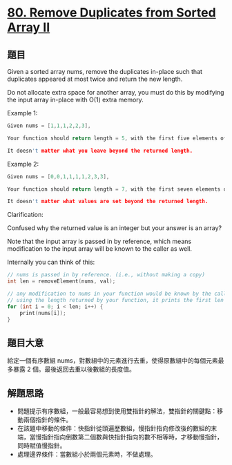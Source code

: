 # [80. Remove Duplicates from Sorted Array II](https://leetcode.com/problems/remove-duplicates-from-sorted-array-ii/)

## 題目

Given a sorted array nums, remove the duplicates in-place such that duplicates appeared at most twice and return the new length.

Do not allocate extra space for another array, you must do this by modifying the input array in-place with O(1) extra memory.

Example 1:

```c
Given nums = [1,1,1,2,2,3],

Your function should return length = 5, with the first five elements of nums being 1, 1, 2, 2 and 3 respectively.

It doesn't matter what you leave beyond the returned length.
```

Example 2:

```c
Given nums = [0,0,1,1,1,1,2,3,3],

Your function should return length = 7, with the first seven elements of nums being modified to 0, 0, 1, 1, 2, 3 and 3 respectively.

It doesn't matter what values are set beyond the returned length.
```

Clarification:

Confused why the returned value is an integer but your answer is an array?

Note that the input array is passed in by reference, which means modification to the input array will be known to the caller as well.

Internally you can think of this:

```c
// nums is passed in by reference. (i.e., without making a copy)
int len = removeElement(nums, val);

// any modification to nums in your function would be known by the caller.
// using the length returned by your function, it prints the first len elements.
for (int i = 0; i < len; i++) {
    print(nums[i]);
}
```

## 題目大意

給定一個有序數組 nums，對數組中的元素進行去重，使得原數組中的每個元素最多暴露 2 個。最後返回去重以後數組的長度值。

## 解題思路

- 問題提示有序數組，一般最容易想到使用雙指針的解法，雙指針的關鍵點：移動兩個指針的條件。
- 在該題中移動的條件：快指針從頭遍歷數組，慢指針指向修改後的數組的末端，當慢指針指向倒數第二個數與快指針指向的數不相等時，才移動慢指針，同時賦值慢指針。
- 處理邊界條件：當數組小於兩個元素時，不做處理。
